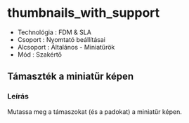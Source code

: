 # thumbnails\_with\_support

* Technológia : FDM & SLA
* Csoport :  Nyomtató beállításai
* Alcsoport : Általános - Miniatűrök 
* Mód : Szakértő

## Támaszték a miniatűr képen

### Leírás

Mutassa meg a támaszokat \(és a padokat\) a miniatűr képen.

